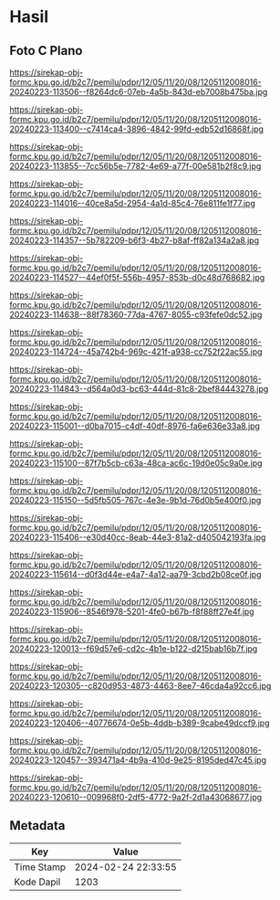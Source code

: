 # Hasil

## Foto C Plano

https://sirekap-obj-formc.kpu.go.id/b2c7/pemilu/pdpr/12/05/11/20/08/1205112008016-20240223-113506--f8264dc6-07eb-4a5b-843d-eb7008b475ba.jpg

https://sirekap-obj-formc.kpu.go.id/b2c7/pemilu/pdpr/12/05/11/20/08/1205112008016-20240223-113400--c7414ca4-3896-4842-99fd-edb52d16868f.jpg

https://sirekap-obj-formc.kpu.go.id/b2c7/pemilu/pdpr/12/05/11/20/08/1205112008016-20240223-113855--7cc56b5e-7782-4e69-a77f-00e581b2f8c9.jpg

https://sirekap-obj-formc.kpu.go.id/b2c7/pemilu/pdpr/12/05/11/20/08/1205112008016-20240223-114016--40ce8a5d-2954-4a1d-85c4-76e811fe1f77.jpg

https://sirekap-obj-formc.kpu.go.id/b2c7/pemilu/pdpr/12/05/11/20/08/1205112008016-20240223-114357--5b782209-b6f3-4b27-b8af-ff82a134a2a8.jpg

https://sirekap-obj-formc.kpu.go.id/b2c7/pemilu/pdpr/12/05/11/20/08/1205112008016-20240223-114527--44ef0f5f-556b-4957-853b-d0c48d768682.jpg

https://sirekap-obj-formc.kpu.go.id/b2c7/pemilu/pdpr/12/05/11/20/08/1205112008016-20240223-114638--88f78360-77da-4767-8055-c93fefe0dc52.jpg

https://sirekap-obj-formc.kpu.go.id/b2c7/pemilu/pdpr/12/05/11/20/08/1205112008016-20240223-114724--45a742b4-969c-421f-a938-cc752f22ac55.jpg

https://sirekap-obj-formc.kpu.go.id/b2c7/pemilu/pdpr/12/05/11/20/08/1205112008016-20240223-114843--d564a0d3-bc63-444d-81c8-2bef84443278.jpg

https://sirekap-obj-formc.kpu.go.id/b2c7/pemilu/pdpr/12/05/11/20/08/1205112008016-20240223-115001--d0ba7015-c4df-40df-8976-fa6e636e33a8.jpg

https://sirekap-obj-formc.kpu.go.id/b2c7/pemilu/pdpr/12/05/11/20/08/1205112008016-20240223-115100--87f7b5cb-c63a-48ca-ac6c-19d0e05c9a0e.jpg

https://sirekap-obj-formc.kpu.go.id/b2c7/pemilu/pdpr/12/05/11/20/08/1205112008016-20240223-115150--5d5fb505-767c-4e3e-9b1d-76d0b5e400f0.jpg

https://sirekap-obj-formc.kpu.go.id/b2c7/pemilu/pdpr/12/05/11/20/08/1205112008016-20240223-115406--e30d40cc-8eab-44e3-81a2-d405042193fa.jpg

https://sirekap-obj-formc.kpu.go.id/b2c7/pemilu/pdpr/12/05/11/20/08/1205112008016-20240223-115614--d0f3d44e-e4a7-4a12-aa79-3cbd2b08ce0f.jpg

https://sirekap-obj-formc.kpu.go.id/b2c7/pemilu/pdpr/12/05/11/20/08/1205112008016-20240223-115906--8546f978-5201-4fe0-b67b-f8f88ff27e4f.jpg

https://sirekap-obj-formc.kpu.go.id/b2c7/pemilu/pdpr/12/05/11/20/08/1205112008016-20240223-120013--f69d57e6-cd2c-4b1e-b122-d215bab16b7f.jpg

https://sirekap-obj-formc.kpu.go.id/b2c7/pemilu/pdpr/12/05/11/20/08/1205112008016-20240223-120305--c820d953-4873-4463-8ee7-46cda4a92cc6.jpg

https://sirekap-obj-formc.kpu.go.id/b2c7/pemilu/pdpr/12/05/11/20/08/1205112008016-20240223-120406--40776674-0e5b-4ddb-b389-9cabe49dccf9.jpg

https://sirekap-obj-formc.kpu.go.id/b2c7/pemilu/pdpr/12/05/11/20/08/1205112008016-20240223-120457--393471a4-4b9a-410d-9e25-8195ded47c45.jpg

https://sirekap-obj-formc.kpu.go.id/b2c7/pemilu/pdpr/12/05/11/20/08/1205112008016-20240223-120610--009968f0-2df5-4772-9a2f-2d1a43068677.jpg


## Metadata

| Key        | Value               |
| ---------- | ------------------- |
| Time Stamp | 2024-02-24 22:33:55 |
| Kode Dapil | 1203                |




